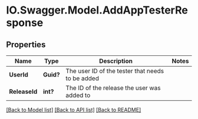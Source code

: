 # IO.Swagger.Model.AddAppTesterResponse
## Properties

Name | Type | Description | Notes
------------ | ------------- | ------------- | -------------
**UserId** | **Guid?** | The user ID of the tester that needs to be added | 
**ReleaseId** | **int?** | The ID of the release the user was added to | 

[[Back to Model list]](../README.md#documentation-for-models) [[Back to API list]](../README.md#documentation-for-api-endpoints) [[Back to README]](../README.md)

